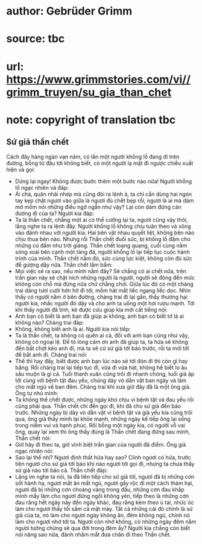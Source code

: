 # author: Gebrüder Grimm
# source: tbc
# url: https://www.grimmstories.com/vi//grimm_truyen/su_gia_than_chet
# note: copyright of translation tbc

## Sứ giả thần chết 

Cách đây hàng ngàn vạn năm, có lần một người khổng lồ đang đi trên
đường, bỗng từ đâu tới không biết, có một người lạ mặt đi ngược chiều
xuất hiện và gọi:
- Dừng lại ngay! Không được bước thêm một bước nào nữa!
Người khổng lồ ngạc nhiên và đáp:
- Ái chà, quân nhãi nhép mà cũng đòi ra lệnh à, ta chỉ cần dùng hai ngón
tay kẹp chặt ngươi vào giữa là ngươi đủ chết bẹp rồi, ngươi là ai mà dám
mở mồm nói những điều ngớ ngẩn như vậy? Lại còn dám đứng cản đường đi
của ta?
Người kia đáp:
- Ta là thần chết, chẳng một ai có thể cưỡng lại ta, ngươi cũng vậy
thôi, lắng nghe ta ra lệnh đây.
Người khổng lồ không chịu tuân theo và xông vào đánh nhau với người kia.
Hai bên vật nhau quyết liệt, không bên nào chịu thua bên nào. Nhưng rồi
Thần chết đuối sức, bị khổng lồ đấm cho những cú đấm như trời giáng.
Thần chết loạng quạng, cuối cùng nằm sóng xoài bên cạnh một tảng đá,
người khổng lồ lại tiếp tục cuộc hành trình của mình. Thần chết nằm đó,
sức cùng lực kiệt, không còn đủ sức để gượng dậy nữa. Thần chết lẩm
bẩm:
- Mọi việc sẽ ra sao, nếu mình nằm đây? Sẽ chẳng có ai chết nữa, trên
trần gian này sẽ chật ních những người là người, người sẽ đông đến mức
không còn chỗ mà đứng nữa chứ chẳng chơi.
Giữa lúc đó có một chàng trai dáng tươi cười hớn hở đi tới, mồm hát mắt
liếc ngang liếc dọc. Nhìn thấy có người nằm ở bên đường, chàng trai đi
lại gần, thấy thương hại người kia, nhấc người đó dậy và cho anh ta uống
một hơi rượu mạnh. Tới khi thấy người đã tỉnh, kẻ được cứu giúp kia mới
cất tiếng nói:
- Anh bạn có biết là anh bạn đã giúp ai không, anh bạn có biết tớ là ai
không nào?
Chàng trai đáp:
- Không, không biết anh là ai.
Người kia nói tiếp:
- Ta là thần chết, ta không có quên ai cả, đối với anh bạn cũng như vậy,
không có ngoại lệ. Để tỏ lòng cám ơn anh đã giúp ta, ta hứa sẽ không đến
bất chợt kéo anh đi, mà ta sẽ cử sứ giả tới báo trước, rồi ta mới tới để
bắt anh đi.
Chàng trai nói:
- Thế thì hay đấy, biết được anh bạn lúc nào sẽ tới đón đi thì còn gì
hay bằng.
Rồi chàng trai lại tiếp tục đi, vừa đi vừa hát, không hề biết lo âu sầu
muộn là gì cả.
Tuổi thanh xuân cũng trôi đi nhanh chóng, tuổi già ập tới cùng với bệnh
tật đau yếu, chúng dày vò dằn vặt ban ngày và làm cho mất ngủ về ban
đêm. Chàng trai khi xưa giờ đây đã là một ông già. Ông tự nhủ mình:
- Ta không thể chết được, những ngày khó chịu vì bệnh tật và đau yếu rồi
cũng phải qua. Thần chết chỉ đến gọi đi, khi đã cho sứ giả đến báo
trước.
Những ngày bị dày vò dằn vặt vì bệnh tật và già yếu kia cũng trôi qua,
ông già thấy mình lại khỏe mạnh, những ngày kế tiếp ông lại sống trong
niềm vui và hạnh phúc.
Rồi bỗng một ngày kia, có người vỗ vai ông, quay lại xem thì ông thấy
đúng là Thần chết đang đứng sau mình, Thần chết nói:
- Giờ hãy đi theo ta, giờ vĩnh biệt trần gian của người đã điểm.
Ông già ngạc nhiên nói:
- Sao lại thế nhỉ? Ngươi định thất hứa hay sao? Cíinh ngươi có hứa,
trước tiên ngươi cho sứ giả tới báo khi nào ngươi tới gọi đi, nhưng ta
chưa thấy sứ giả nào tới báo cả.
Thần chết đáp:
- Lặng im nghe ta nói, ta đã liên tiếp cho sứ giả tới, ngươi đã bị những
cơn sốt hành hạ, ngươi mất ăn mất ngủ, ngươi gầy rộc đi một cách thảm
hại, ngươi đã bị những cơn choáng váng trong đầu, những cơn đau khắp
mình mẩy làm cho ngươi đứng ngồi không yên, tiếp theo là những cơn đau
răng hết ngày này đến ngày khác, đau răng kèm theo ù tai, nhức óc làm
cho ngươi thấy tối sầm cả mặt mày. Tất cả những cái đó chính là sứ giả
của ta, nó làm cho ngươi ngày không ăn, đêm không ngủ, chính nó làm cho
ngươi nhớ tới ta. Ngươi còn nhớ không, có những ngày đêm nằm ngươi tưởng
chừng sẽ qua đời trong đêm ấy?
Người kia chẳng còn biết nói năng sao nữa, đành nhắm mắt đưa chân đi
theo Thần chết.
